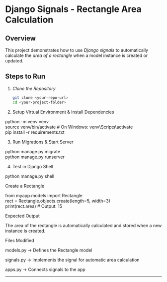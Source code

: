 # Django Signals - Rectangle Area Calculation  

## Overview  
This project demonstrates how to use *Django signals* to automatically calculate the *area of a rectangle* when a model instance is created or updated.  

## Steps to Run  

1. *Clone the Repository*  
   ```sh
   git clone <your-repo-url>
   cd <your-project-folder>

2. Setup Virtual Environment & Install Dependencies

python -m venv venv  
source venv/bin/activate  # On Windows: venv\Scripts\activate  
pip install -r requirements.txt


3. Run Migrations & Start Server

python manage.py migrate  
python manage.py runserver


4. Test in Django Shell

python manage.py shell

Create a Rectangle

from myapp.models import Rectangle  
rect = Rectangle.objects.create(length=5, width=3)  
print(rect.area)  # Output: 15




Expected Output

The area of the rectangle is automatically calculated and stored when a new instance is created.


Files Modified

models.py → Defines the Rectangle model

signals.py → Implements the signal for automatic area calculation

apps.py → Connects signals to the app



---
